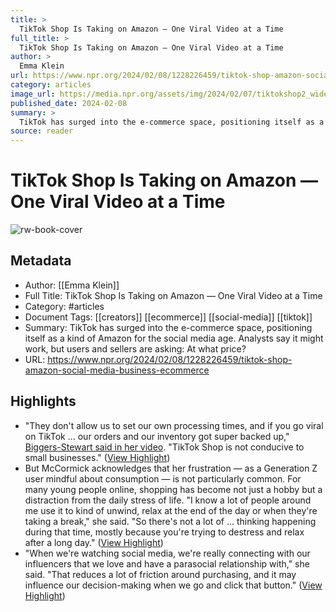 ```yaml
---
title: >
  TikTok Shop Is Taking on Amazon — One Viral Video at a Time
full_title: >
  TikTok Shop Is Taking on Amazon — One Viral Video at a Time
author: >
  Emma Klein
url: https://www.npr.org/2024/02/08/1228226459/tiktok-shop-amazon-social-media-business-ecommerce
category: articles
image_url: https://media.npr.org/assets/img/2024/02/07/tiktokshop2_wide-349df09b66f3e49b9ca5b403a919fa13146228e9-s1400-c100.jpg
published_date: 2024-02-08
summary: >
  TikTok has surged into the e-commerce space, positioning itself as a kind of Amazon for the social media age. Analysts say it might work, but users and sellers are asking: At what price?
source: reader
---
```

# TikTok Shop Is Taking on Amazon — One Viral Video at a Time

![rw-book-cover](https://media.npr.org/assets/img/2024/02/07/tiktokshop2_wide-349df09b66f3e49b9ca5b403a919fa13146228e9-s1400-c100.jpg)

## Metadata
- Author: [[Emma Klein]]
- Full Title: TikTok Shop Is Taking on Amazon — One Viral Video at a Time
- Category: #articles
- Document Tags: [[creators]] [[ecommerce]] [[social-media]] [[tiktok]] 
- Summary: TikTok has surged into the e-commerce space, positioning itself as a kind of Amazon for the social media age. Analysts say it might work, but users and sellers are asking: At what price?
- URL: https://www.npr.org/2024/02/08/1228226459/tiktok-shop-amazon-social-media-business-ecommerce

## Highlights
- "They don't allow us to set our own processing times, and if you go viral on TikTok ... our orders and our inventory got super backed up," [Biggers-Stewart said in her video](https://www.tiktok.com/@thebiggersthebetter/video/7294354427568213291). "TikTok Shop is not conducive to small businesses." ([View Highlight](https://read.readwise.io/read/01hs1j6ek95agh9jfkr8dhz2ry))
- But McCormick acknowledges that her frustration — as a Generation Z user mindful about consumption — is not particularly common. For many young people online, shopping has become not just a hobby but a distraction from the daily stress of life.
  "I know a lot of people around me use it to kind of unwind, relax at the end of the day or when they're taking a break," she said. "So there's not a lot of ... thinking happening during that time, mostly because you're trying to destress and relax after a long day." ([View Highlight](https://read.readwise.io/read/01hs1j8mep63r5a053t5svqjd7))
- "When we're watching social media, we're really connecting with our influencers that we love and have a parasocial relationship with," she said.
  "That reduces a lot of friction around purchasing, and it may influence our decision-making when we go and click that button." ([View Highlight](https://read.readwise.io/read/01hs1j9f1kbjrqr82mwg746mnq))


